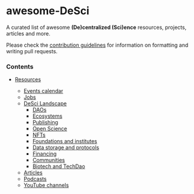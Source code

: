 # awesome-DeSci


A curated list of awesome **(De)centralized (Sci)ence** resources, projects, articles and more.

Please check the <a href="CONTRIBUTING.md">contribution guidelines</a> for information on formatting and writing pull requests.
  
### Contents

- [Resources](#resources) 

   - [Events calendar](#calendar)
   - [Jobs](#jobs)
    - [DeSci Landscape](#desciprojects)
      - [DAOs](#daos)
      - [Ecosystems](#ecosystems)
      - [Publishing](#publishing)
      - [Open Science](#openscience)
      - [NFTs](#nfts)
      - [Foundations and institutes](#foundations)
      - [Data storage and protocols](#protocols)
      - [Financing](#financing)
      - [Communities](#communities)
      - [Biotech and TechDao](#biotech)
   - [Articles](#articles)
   - [Podcasts](#podcasts)
   - [YouTube channels](#youtube)
